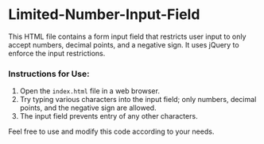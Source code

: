 # Limited-Number-Input-Field

This HTML file contains a form input field that restricts user input to only accept numbers, decimal points, and a negative sign. It uses jQuery to enforce the input restrictions.

### Instructions for Use:

1. Open the `index.html` file in a web browser.
2. Try typing various characters into the input field; only numbers, decimal points, and the negative sign are allowed.
3. The input field prevents entry of any other characters.

Feel free to use and modify this code according to your needs.
